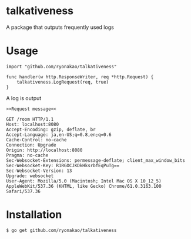 # talkativeness
A package that outputs frequently used logs

# Usage

```go:example
import "github.com/ryonakao/talkativeness"

func handler(w http.ResponseWriter, req *http.Request) {
	talkativeness.LogRequest(req, true)
}
```

A log is output

```
>>Request message<<

GET /room HTTP/1.1
Host: localhost:8080
Accept-Encoding: gzip, deflate, br
Accept-Language: ja,en-US;q=0.8,en;q=0.6
Cache-Control: no-cache
Connection: Upgrade
Origin: http://localhost:8080
Pragma: no-cache
Sec-Websocket-Extensions: permessage-deflate; client_max_window_bits
Sec-Websocket-Key: R1RGOCJKDkHksrbfEqPuTg==
Sec-Websocket-Version: 13
Upgrade: websocket
User-Agent: Mozilla/5.0 (Macintosh; Intel Mac OS X 10_12_5) AppleWebKit/537.36 (KHTML, like Gecko) Chrome/61.0.3163.100 Safari/537.36
```

# Installation

```
$ go get github.com/ryonakao/talkativeness
```
